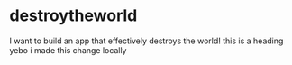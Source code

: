 # destroytheworld
I want to build an app that effectively destroys the world!
this is a heading yebo
i made this change locally
